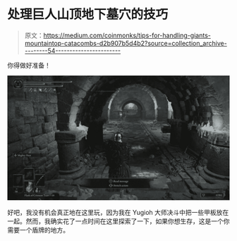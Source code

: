 # 处理巨人山顶地下墓穴的技巧

> 原文：<https://medium.com/coinmonks/tips-for-handling-giants-mountaintop-catacombs-d2b907b5d4b2?source=collection_archive---------54----------------------->

你得做好准备！

![](img/e5b5af103ed9a6506077ddb41277ca00.png)

好吧，我没有机会真正地在这里玩，因为我在 Yugioh 大师决斗中把一些甲板放在一起。然而，我确实花了一点时间在这里探索了一下，如果你想生存，这是一个你需要一个盾牌的地方。